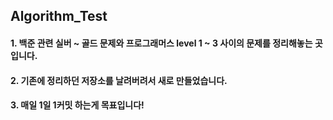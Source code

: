 ## Algorithm_Test
#### 1. 백준 관련 실버 ~ 골드 문제와 프로그래머스 level 1 ~ 3 사이의 문제를 정리해놓는 곳입니다.
#### 2. 기존에 정리하던 저장소를 날려버려서 새로 만들었습니다.
#### 3. 매일 1일 1커밋 하는게 목표입니다!
